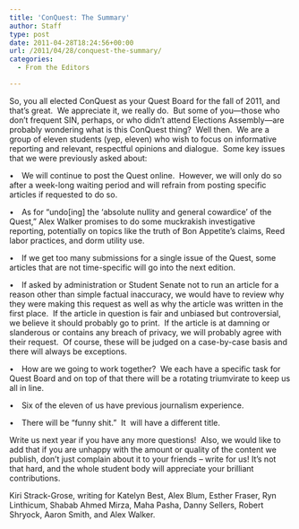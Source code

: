 ```yaml
---
title: 'ConQuest: The Summary'
author: Staff
type: post
date: 2011-04-28T18:24:56+00:00
url: /2011/04/28/conquest-the-summary/
categories:
  - From the Editors

---
```

So, you all elected ConQuest as your Quest Board for the fall of 2011, and that’s great.  We appreciate it, we really do.  But some of you—those who don’t frequent SIN, perhaps, or who didn’t attend Elections Assembly—are probably wondering what is this ConQuest thing?  Well then.  We are a group of eleven students (yep, eleven) who wish to focus on informative reporting and relevant, respectful opinions and dialogue.  Some key issues that we were previously asked about:

• We will continue to post the Quest online.  However, we will only do so after a week-long waiting period and will refrain from posting specific articles if requested to do so.

• As for “undo[ing] the ‘absolute nullity and general cowardice’ of the Quest,” Alex Walker promises to do some muckrakish investigative reporting, potentially on topics like the truth of Bon Appetite’s claims, Reed labor practices, and dorm utility use.

• If we get too many submissions for a single issue of the Quest, some articles that are not time-specific will go into the next edition.

• If asked by administration or Student Senate not to run an article for a reason other than simple factual inaccuracy, we would have to review why they were making this request as well as why the article was written in the first place.  If the article in question is fair and unbiased but controversial, we believe it should probably go to print.  If the article is at damning or slanderous or contains any breach of privacy, we will probably agree with their request.  Of course, these will be judged on a case-by-case basis and there will always be exceptions.

• How are we going to work together?  We each have a specific task for Quest Board and on top of that there will be a rotating triumvirate to keep us all in line.

• Six of the eleven of us have previous journalism experience.

• There will be “funny shit.”  It  will have a different title.

Write us next year if you have any more questions!  Also, we would like to add that if you are unhappy with the amount or quality of the content we publish, don’t just complain about it to your friends – write for us! It’s not that hard, and the whole student body will appreciate your brilliant contributions.

Kiri Strack-Grose, writing for Katelyn Best, Alex Blum, Esther Fraser, Ryn Linthicum, Shabab Ahmed Mirza, Maha Pasha, Danny Sellers, Robert Shryock, Aaron Smith, and Alex Walker.